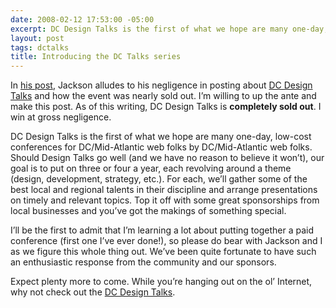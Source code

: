 ```yaml
---
date: 2008-02-12 17:53:00 -05:00
excerpt: DC Design Talks is the first of what we hope are many one-day, low-cost conferences for DC/Mid-Atlantic web folks by DC/Mid-Atlantic web folks.
layout: post
tags: dctalks
title: Introducing the DC Talks series
---
```


In [his post](http://jounce.net/2008/02/08/dc-design-talks-nearly-sold-out/), Jackson alludes to his negligence in posting about [DC Design Talks](http://www.dctalks.org/design) and how the event was nearly sold out. I’m willing to up the ante and make this post. As of this writing, DC Design Talks is **completely sold out**. I win at gross negligence.

DC Design Talks is the first of what we hope are many one-day, low-cost conferences for DC/Mid-Atlantic web folks by DC/Mid-Atlantic web folks. Should Design Talks go well (and we have no reason to believe it won’t), our goal is to put on three or four a year, each revolving around a theme (design, development, strategy, etc.). For each, we’ll gather some of the best local and regional talents in their discipline and arrange presentations on timely and relevant topics. Top it off with some great sponsorships from local businesses and you’ve got the makings of something special.

I’ll be the first to admit that I’m learning a lot about putting together a paid conference (first one I’ve ever done!), so please do bear with Jackson and I as we figure this whole thing out. We’ve been quite fortunate to have such an enthusiastic response from the community and our sponsors.

Expect plenty more to come. While you’re hanging out on the ol’ Internet, why not check out the [DC Design Talks](http://www.dctalks.org/design).